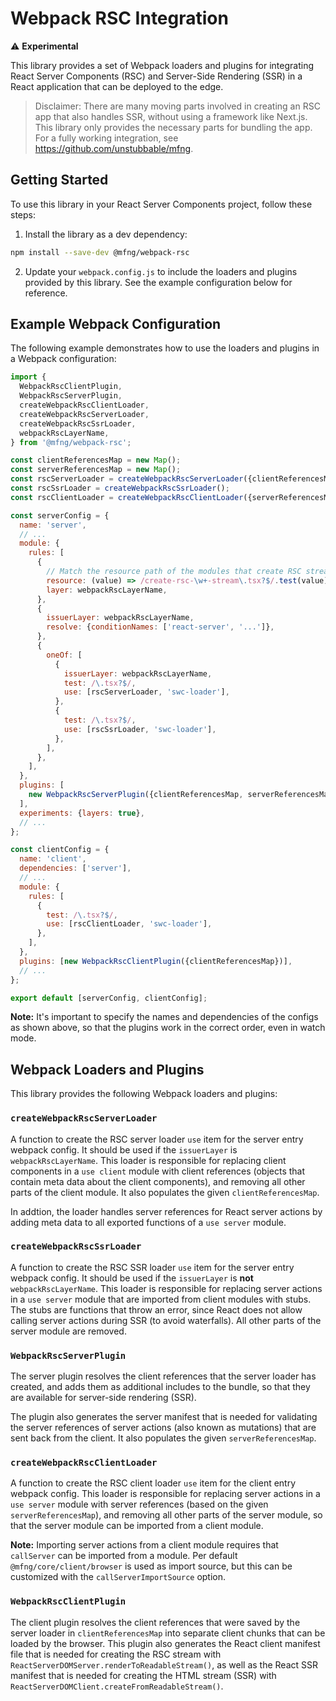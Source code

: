 # Webpack RSC Integration

⚠️ **Experimental**

This library provides a set of Webpack loaders and plugins for integrating React
Server Components (RSC) and Server-Side Rendering (SSR) in a React application
that can be deployed to the edge.

> Disclaimer: There are many moving parts involved in creating an RSC app that
> also handles SSR, without using a framework like Next.js. This library only
> provides the necessary parts for bundling the app. For a fully working
> integration, see https://github.com/unstubbable/mfng.

## Getting Started

To use this library in your React Server Components project, follow these steps:

1. Install the library as a dev dependency:

```sh
npm install --save-dev @mfng/webpack-rsc
```

2. Update your `webpack.config.js` to include the loaders and plugins provided
   by this library. See the example configuration below for reference.

## Example Webpack Configuration

The following example demonstrates how to use the loaders and plugins in a
Webpack configuration:

```js
import {
  WebpackRscClientPlugin,
  WebpackRscServerPlugin,
  createWebpackRscClientLoader,
  createWebpackRscServerLoader,
  createWebpackRscSsrLoader,
  webpackRscLayerName,
} from '@mfng/webpack-rsc';

const clientReferencesMap = new Map();
const serverReferencesMap = new Map();
const rscServerLoader = createWebpackRscServerLoader({clientReferencesMap});
const rscSsrLoader = createWebpackRscSsrLoader();
const rscClientLoader = createWebpackRscClientLoader({serverReferencesMap});

const serverConfig = {
  name: 'server',
  // ...
  module: {
    rules: [
      {
        // Match the resource path of the modules that create RSC streams, e.g.:
        resource: (value) => /create-rsc-\w+-stream\.tsx?$/.test(value),
        layer: webpackRscLayerName,
      },
      {
        issuerLayer: webpackRscLayerName,
        resolve: {conditionNames: ['react-server', '...']},
      },
      {
        oneOf: [
          {
            issuerLayer: webpackRscLayerName,
            test: /\.tsx?$/,
            use: [rscServerLoader, 'swc-loader'],
          },
          {
            test: /\.tsx?$/,
            use: [rscSsrLoader, 'swc-loader'],
          },
        ],
      },
    ],
  },
  plugins: [
    new WebpackRscServerPlugin({clientReferencesMap, serverReferencesMap}),
  ],
  experiments: {layers: true},
  // ...
};

const clientConfig = {
  name: 'client',
  dependencies: ['server'],
  // ...
  module: {
    rules: [
      {
        test: /\.tsx?$/,
        use: [rscClientLoader, 'swc-loader'],
      },
    ],
  },
  plugins: [new WebpackRscClientPlugin({clientReferencesMap})],
  // ...
};

export default [serverConfig, clientConfig];
```

**Note:** It's important to specify the names and dependencies of the configs as
shown above, so that the plugins work in the correct order, even in watch mode.

## Webpack Loaders and Plugins

This library provides the following Webpack loaders and plugins:

### `createWebpackRscServerLoader`

A function to create the RSC server loader `use` item for the server entry
webpack config. It should be used if the `issuerLayer` is `webpackRscLayerName`.
This loader is responsible for replacing client components in a `use client`
module with client references (objects that contain meta data about the client
components), and removing all other parts of the client module. It also
populates the given `clientReferencesMap`.

In addtion, the loader handles server references for React server actions by
adding meta data to all exported functions of a `use server` module.

### `createWebpackRscSsrLoader`

A function to create the RSC SSR loader `use` item for the server entry webpack
config. It should be used if the `issuerLayer` is **not** `webpackRscLayerName`.
This loader is responsible for replacing server actions in a `use server` module
that are imported from client modules with stubs. The stubs are functions that
throw an error, since React does not allow calling server actions during SSR (to
avoid waterfalls). All other parts of the server module are removed.

### `WebpackRscServerPlugin`

The server plugin resolves the client references that the server loader has
created, and adds them as additional includes to the bundle, so that they are
available for server-side rendering (SSR).

The plugin also generates the server manifest that is needed for validating the
server references of server actions (also known as mutations) that are sent back
from the client. It also populates the given `serverReferencesMap`.

### `createWebpackRscClientLoader`

A function to create the RSC client loader `use` item for the client entry
webpack config. This loader is responsible for replacing server actions in a
`use server` module with server references (based on the given
`serverReferencesMap`), and removing all other parts of the server module, so
that the server module can be imported from a client module.

**Note:** Importing server actions from a client module requires that
`callServer` can be imported from a module. Per default
`@mfng/core/client/browser` is used as import source, but this can be customized
with the `callServerImportSource` option.

### `WebpackRscClientPlugin`

The client plugin resolves the client references that were saved by the server
loader in `clientReferencesMap` into separate client chunks that can be loaded
by the browser. This plugin also generates the React client manifest file that
is needed for creating the RSC stream with
`ReactServerDOMServer.renderToReadableStream()`, as well as the React SSR
manifest that is needed for creating the HTML stream (SSR) with
`ReactServerDOMClient.createFromReadableStream()`.
